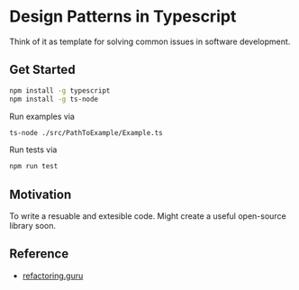 # Design Patterns in Typescript

Think of it as template for solving common issues in software development.

## Get Started

```bash
npm install -g typescript
npm install -g ts-node
```

Run examples via

```bash
ts-node ./src/PathToExample/Example.ts
```

Run tests via

```bash
npm run test
```

## Motivation

To write a resuable and extesible code. Might create a useful open-source library soon.

## Reference

- [refactoring.guru](https://refactoring.guru/)
